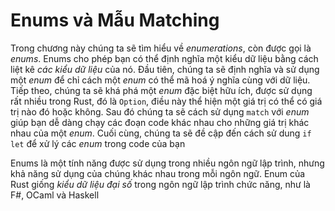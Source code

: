 # Enums và Mẫu Matching

Trong chương này chúng ta sẽ tìm hiểu về *enumerations*, còn được gọi là *enums*.
Enums cho phép bạn có thể định nghĩa  một kiểu dữ liệu bằng cách liệt kê *các kiểu dữ liệu* của nó. Đầu tiên,
chúng ta sẽ định nghĩa và sử dụng một *enum* để chỉ cách một *enum* có thể mã hoá ý nghĩa cùng với dữ liệu. 
Tiếp theo, chúng ta sẽ khá phá một *enum* đặc biệt hữu ích, được sử dụng rất nhiều trong Rust, 
đó là `Option`, điều này thể hiện một giá trị có thể có giá trị nào đó hoặc không.
Sau đó chúng ta sẽ cách sử dụng `match` với *enum* giúp bạn dễ dàng chạy các đoạn 
code khác nhau cho những giá trị khác nhau của một *enum*. 
Cuối cùng, chúng ta sẽ đề cập đến cách sử dung `if let` để xử lý các *enum* trong code của bạn

Enums là một tính năng được sử dụng trong nhiều ngôn ngữ lập trình, 
nhưng khả năng sử dụng của chúng khác nhau trong mỗi ngôn ngữ. 
Enum của Rust giống *kiểu dữ liệu đại số* trong ngôn ngữ lập trình chức năng, như là F#, OCaml và Haskell
